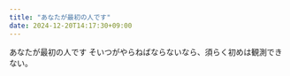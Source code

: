 ```yaml
---
title: "あなたが最初の人です"
date: 2024-12-20T14:17:30+09:00
---
```

あなたが最初の人です
そいつがやらねばならないなら、須らく初めは観測できない。
